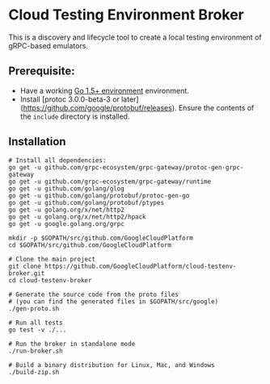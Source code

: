 # Cloud Testing Environment Broker

This is a discovery and lifecycle tool to create a local testing environment of
gRPC-based emulators.

## Prerequisite:

- Have a working [Go 1.5+ environment](https://golang.org/doc/code.html)
  environment.
- Install [protoc 3.0.0-beta-3 or later]
  (https://github.com/google/protobuf/releases). Ensure the contents of the
  `include` directory is installed.

## Installation

```shell
# Install all dependencies:
go get -u github.com/grpc-ecosystem/grpc-gateway/protoc-gen-grpc-gateway
go get -u github.com/grpc-ecosystem/grpc-gateway/runtime
go get -u github.com/golang/glog
go get -u github.com/golang/protobuf/protoc-gen-go
go get -u github.com/golang/protobuf/ptypes
go get -u golang.org/x/net/http2
go get -u golang.org/x/net/http2/hpack
go get -u google.golang.org/grpc

mkdir -p $GOPATH/src/github.com/GoogleCloudPlatform
cd $GOPATH/src/github.com/GoogleCloudPlatform

# Clone the main project
git clone https://github.com/GoogleCloudPlatform/cloud-testenv-broker.git
cd cloud-testenv-broker

# Generate the source code from the proto files
# (you can find the generated files in $GOPATH/src/google)
./gen-proto.sh

# Run all tests
go test -v ./...

# Run the broker in standalone mode
./run-broker.sh

# Build a binary distribution for Linux, Mac, and Windows
./build-zip.sh
```
